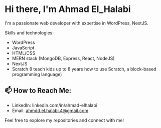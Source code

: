 # Hi there, I'm Ahmad El_Halabi

I'm a passionate web developer with expertise in WordPress, NextJS.

Skills and technologies:
  - WordPress
  - JavaScript
  - HTML/CSS
  - MERN stack (MongoDB, Express, React, NodeJS)
  - NextJS
  - Scratch (I teach kids up to 8 years how to use Scratch, a block-based programming language)

## 📫 How to Reach Me:
  - LinkedIn: linkedin.com/in/ahmad-elhalabi
  - Email: ahmdd.el.halabi.4@gmail.com



Feel free to explore my repositories and connect with me!
